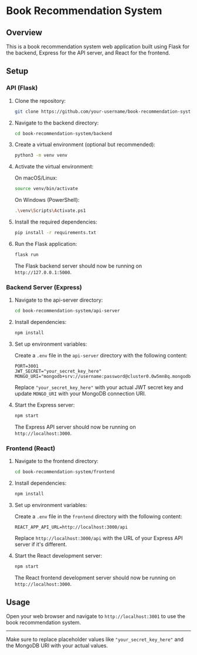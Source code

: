 # Book Recommendation System

## Overview

This is a book recommendation system web application built using Flask for the backend, Express for the API server, and React for the frontend.

## Setup

### API (Flask)

1. Clone the repository:

   ```bash
   git clone https://github.com/your-username/book-recommendation-system.git
   ```

2. Navigate to the backend directory:

   ```bash
   cd book-recommendation-system/backend
   ```

3. Create a virtual environment (optional but recommended):

   ```bash
   python3 -m venv venv
   ```

4. Activate the virtual environment:

   On macOS/Linux:

   ```bash
   source venv/bin/activate
   ```

   On Windows (PowerShell):

   ```bash
   .\venv\Scripts\Activate.ps1
   ```

5. Install the required dependencies:

   ```bash
   pip install -r requirements.txt
   ```



6. Run the Flask application:

   ```bash
   flask run
   ```

   The Flask backend server should now be running on `http://127.0.0.1:5000`.

### Backend Server (Express)

1. Navigate to the api-server directory:

   ```bash
   cd book-recommendation-system/api-server
   ```

2. Install dependencies:

   ```bash
   npm install
   ```

3. Set up environment variables:

   Create a `.env` file in the `api-server` directory with the following content:

   ```plaintext
   PORT=3001
   JWT_SECRET="your_secret_key_here"
   MONGO_URI="mongodb+srv://username:password@cluster0.0w5mn8q.mongodb.net/bookmatch"
   ```

   Replace `"your_secret_key_here"` with your actual JWT secret key and update `MONGO_URI` with your MongoDB connection URI.

4. Start the Express server:

   ```bash
   npm start
   ```

   The Express API server should now be running on `http://localhost:3000`.

### Frontend (React)

1. Navigate to the frontend directory:

   ```bash
   cd book-recommendation-system/frontend
   ```

2. Install dependencies:

   ```bash
   npm install
   ```

3. Set up environment variables:

   Create a `.env` file in the `frontend` directory with the following content:

   ```plaintext
   REACT_APP_API_URL=http://localhost:3000/api
   ```

   Replace `http://localhost:3000/api` with the URL of your Express API server if it's different.

4. Start the React development server:

   ```bash
   npm start
   ```

   The React frontend development server should now be running on `http://localhost:3000`.

## Usage

Open your web browser and navigate to `http://localhost:3001` to use the book recommendation system.

---

Make sure to replace placeholder values like `"your_secret_key_here"` and the MongoDB URI with your actual values.